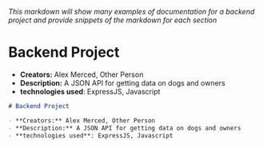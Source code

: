 _This markdown will show many examples of documentation for a backend project and provide snippets of the markdown for each section_

# Backend Project

- **Creators:** Alex Merced, Other Person
- **Description:** A JSON API for getting data on dogs and owners
- **technologies used**: ExpressJS, Javascript

```markdown
# Backend Project

- **Creators:** Alex Merced, Other Person
- **Description:** A JSON API for getting data on dogs and owners
- **technologies used**: ExpressJS, Javascript
```
